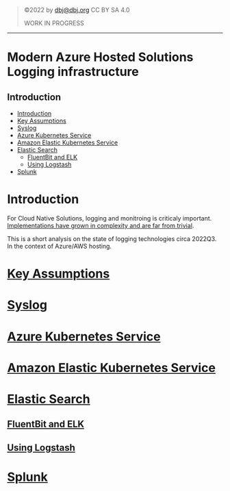 > &copy;2022 by dbj@dbj.org CC BY SA 4.0
>
> WORK IN PROGRESS
---
<!-- For compiling and printing to pdf use VS Code extension: 
https://marketplace.visualstudio.com/items?itemName=yzane.markdown-pdf -->

<h1>Modern Azure Hosted Solutions Logging infrastructure</h1>
<h2>Introduction</h2>

- [Introduction](#introduction)
- [Key Assumptions](#key-assumptions)
- [Syslog](#syslog)
- [Azure Kubernetes Service](#azure-kubernetes-service)
- [Amazon Elastic Kubernetes Service](#amazon-elastic-kubernetes-service)
- [Elastic Search](#elastic-search)
  - [FluentBit and ELK](#fluentbit-and-elk)
  - [Using Logstash](#using-logstash)
- [Splunk](#splunk)

# Introduction

For Cloud Native Solutions, logging and monitroing is criticaly important. [Implementations have grown in complexity and are far from trivial](https://youtu.be/Zr7LcSr6Ooo).

This is a short analysis on the state of logging technologies circa 2022Q3. In the context of Azure/AWS hosting.

# [Key Assumptions](./key_assumptions.md)

# [Syslog](./syslog.md)

# [Azure Kubernetes Service](./aks.md)

# [Amazon Elastic Kubernetes Service](./aws.md)

# [Elastic Search](./elk.md)

## [FluentBit and ELK](./fek.md)

## [Using Logstash](./logstash.md)

# [Splunk](./splunk.md)

